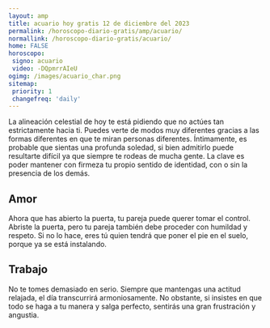 ```yaml
---
layout: amp
title: acuario hoy gratis 12 de diciembre del 2023 
permalink: /horoscopo-diario-gratis/amp/acuario/
normallink: /horoscopo-diario-gratis/acuario/
home: FALSE
horoscopo:
 signo: acuario
 video: -DQpmrrAIeU
ogimg: /images/acuario_char.png
sitemap:
 priority: 1
 changefreq: 'daily'
---
```



La alineación celestial de hoy te está pidiendo que no actúes tan estrictamente hacia ti. Puedes verte de modos muy diferentes gracias a las formas diferentes en que te miran personas diferentes. Íntimamente, es probable que sientas una profunda soledad, si bien admitirlo puede resultarte difícil ya que siempre te rodeas de mucha gente. La clave es poder mantener con firmeza tu propio sentido de identidad, con o sin la presencia de los demás.

## Amor

Ahora que has abierto la puerta, tu pareja puede querer tomar el control. Abriste la puerta, pero tu pareja también debe proceder con humildad y respeto. Si no lo hace, eres tú quien tendrá que poner el pie en el suelo, porque ya se está instalando.

## Trabajo

No te tomes demasiado en serio. Siempre que mantengas una actitud relajada, el día transcurrirá armoniosamente. No obstante, si insistes en que todo se haga a tu manera y salga perfecto, sentirás una gran frustración y angustia.